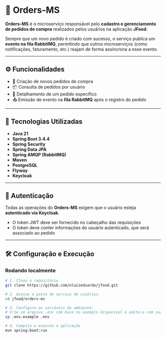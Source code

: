 # 🧾 Orders-MS

**Orders-MS** é o microserviço responsável pelo **cadastro e gerenciamento de pedidos de compra** realizados pelos usuários na aplicação **JFood**. 

Sempre que um novo pedido é criado com sucesso, o serviço publica um **evento na fila RabbitMQ**, permitindo que outros microserviços (como notificações, faturamento, etc.) reajam de forma assíncrona a esse evento.

---

## ⚙️ Funcionalidades

- 🛒 Criação de novos pedidos de compra
- 📦 Consulta de pedidos por usuário
- 🧾 Detalhamento de um pedido específico
- 📤 Emissão de evento na **fila RabbitMQ** após o registro do pedido

---

## 🚀 Tecnologias Utilizadas

- **Java 21**
- **Spring Boot 3.4.4**
- **Spring Security**
- **Spring Data JPA**
- **Spring AMQP (RabbitMQ)**
- **Maven**
- **PostgreSQL**
- **Flyway**
- **Keycloak**

---

## 🔐 Autenticação

Todas as operações do **Orders-MS** exigem que o usuário esteja **autenticado via Keycloak**.

- O token JWT deve ser fornecido no cabeçalho das requisições
- O token deve conter informações do usuário autenticado, que será associado ao pedido

---

## 🛠️ Configuração e Execução

### Rodando localmente

```bash
# 1. Clone o repositório
git clone https://github.com/oluizeduardo/jfood.git

# 2. Acesse a pasta do serviço de usuários.
cd jfood/orders-ms

# 3. Configure as variáveis de ambiente:
# Crie um arquivo .env com base no exemplo disponível e edite-o com suas credenciais e configurações desejadas:
cp .env.example .env

# 4. Compile e execute a aplicação
mvn spring-boot:run
```
